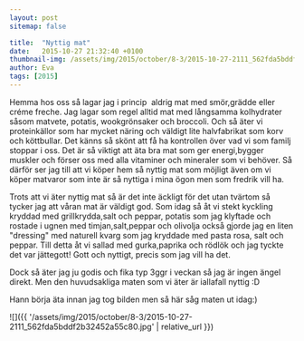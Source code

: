 ```yaml
---
layout: post
sitemap: false

title:  "Nyttig mat"
date:   2015-10-27 21:32:40 +0100
thumbnail-img: /assets/img/2015/october/8-3/2015-10-27-2111_562fda5bddf2b32452a55c80.jpg
author: Eva
tags: [2015]
---
```


Hemma hos oss så lagar jag i princip  aldrig mat med smör,grädde eller créme freche. Jag lagar som regel alltid mat med långsamma kolhydrater såsom matvete, potatis, wookgrönsaker och broccoli. Och så äter vi proteinkällor som har mycket näring och väldigt lite halvfabrikat som korv och köttbullar. Det känns så skönt att få ha kontrollen över vad vi som familj stoppar i oss. Det är så viktigt att äta bra mat som ger energi,bygger muskler och förser oss med alla vitaminer och mineraler som vi behöver. Så därför ser jag till att vi köper hem så nyttig mat som möjligt även om vi köper matvaror som inte är så nyttiga i mina ögon men som fredrik vill ha. 

Trots att vi äter nyttig mat så är det inte äckligt för det utan tvärtom så tycker jag att våran mat är väldigt god. Som idag så åt vi stekt kyckling kryddad med grillkrydda,salt och peppar, potatis som jag klyftade och rostade i ugnen med timjan,salt,peppar och olivolja också gjorde jag en liten "dressing" med naturell kvarg som jag kryddade med pasta rosa, salt och peppar. Till detta åt vi sallad med gurka,paprika och rödlök och jag tyckte det var jättegott! Gott och nyttigt, precis som jag vill ha det. 

Dock så äter jag ju godis och fika typ 3ggr i veckan så jag är ingen ängel direkt. Men den huvudsakliga maten som vi äter är iallafall nyttig :D

Hann börja äta innan jag tog bilden men så här såg maten ut idag:)

![]({{ '/assets/img/2015/october/8-3/2015-10-27-2111_562fda5bddf2b32452a55c80.jpg'  | relative_url }})

